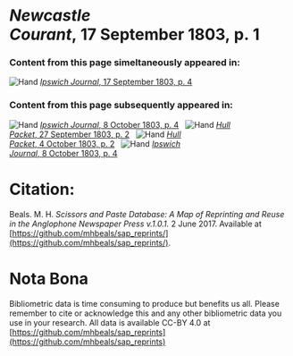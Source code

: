 # *Newcastle Courant*, 17 September 1803, p. 1  
  
### Content from this page simeltaneously appeared in:  
![Hand](http://scissorsandpaste.net/wp-content/uploads/2017/06/smallhandpointer.png) [*Ipswich Journal*, 17 September 1803, p. 4](https://mhbeals.github.io/sap_html/Ipswich-Journal/Ipswich-Journal-17-September-1803-p-4)  
  
### Content from this page subsequently appeared in:  
![Hand](http://scissorsandpaste.net/wp-content/uploads/2017/06/smallhandpointer.png) [*Ipswich Journal*, 8 October 1803, p. 4](https://mhbeals.github.io/sap_html/Ipswich-Journal/Ipswich-Journal-8-October-1803-p-4)  
![Hand](http://scissorsandpaste.net/wp-content/uploads/2017/06/smallhandpointer.png) [*Hull Packet*, 27 September 1803, p. 2](https://mhbeals.github.io/sap_html/Hull-Packet/Hull-Packet-27-September-1803-p-2)  
![Hand](http://scissorsandpaste.net/wp-content/uploads/2017/06/smallhandpointer.png) [*Hull Packet*, 4 October 1803, p. 2](https://mhbeals.github.io/sap_html/Hull-Packet/Hull-Packet-4-October-1803-p-2)  
![Hand](http://scissorsandpaste.net/wp-content/uploads/2017/06/smallhandpointer.png) [*Ipswich Journal*, 8 October 1803, p. 4](https://mhbeals.github.io/sap_html/Ipswich-Journal/Ipswich-Journal-8-October-1803-p-4)  


# Citation: 

Beals. M. H. *Scissors and Paste Database: A Map of Reprinting and Reuse in the Anglophone Newspaper Press v.1.0.1.* 2 June 2017. Available at [https://github.com/mhbeals/sap_reprints/](https://github.com/mhbeals/sap_reprints/). 

# Nota Bona

Bibliometric data is time consuming to produce but benefits us all. Please remember to cite or acknowledge this and any other bibliometric data you use in your research. All data is available CC-BY 4.0 at [https://github.com/mhbeals/sap_reprints](https://github.com/mhbeals/sap_reprints)